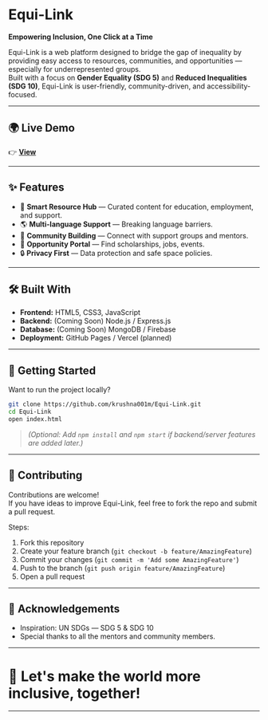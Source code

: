 
# Equi-Link

 **Empowering Inclusion, One Click at a Time**

Equi-Link is a web platform designed to bridge the gap of inequality by providing easy access to resources, communities, and opportunities — especially for underrepresented groups.  
Built with a focus on **Gender Equality (SDG 5)** and **Reduced Inequalities (SDG 10)**, Equi-Link is user-friendly, community-driven, and accessibility-focused.

---
## 🌍 Live Demo
👉 [**View**](https://v0-equi-link-project.vercel.app/)  

---

## ✨ Features

- 🧠 **Smart Resource Hub** — Curated content for education, employment, and support.
- 🌎 **Multi-language Support** — Breaking language barriers.
- 👥 **Community Building** — Connect with support groups and mentors.
- 🎯 **Opportunity Portal** — Find scholarships, jobs, events.
- 🔒 **Privacy First** — Data protection and safe space policies.

---

## 🛠️ Built With

- **Frontend:** HTML5, CSS3, JavaScript
- **Backend:** (Coming Soon) Node.js / Express.js
- **Database:** (Coming Soon) MongoDB / Firebase
- **Deployment:** GitHub Pages / Vercel (planned)

---

## 🚀 Getting Started

Want to run the project locally?

```bash
git clone https://github.com/krushna001m/Equi-Link.git
cd Equi-Link
open index.html
```

> _(Optional: Add `npm install` and `npm start` if backend/server features are added later.)_

---

## 🤝 Contributing

Contributions are welcome!  
If you have ideas to improve Equi-Link, feel free to fork the repo and submit a pull request.

Steps:

1. Fork this repository
2. Create your feature branch (`git checkout -b feature/AmazingFeature`)
3. Commit your changes (`git commit -m 'Add some AmazingFeature'`)
4. Push to the branch (`git push origin feature/AmazingFeature`)
5. Open a pull request


---

## 🙌 Acknowledgements

- Inspiration: UN SDGs — SDG 5 & SDG 10
- Special thanks to all the mentors and community members.

---

# 🌟 Let's make the world more inclusive, together!

---

